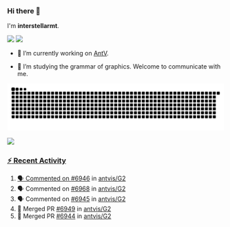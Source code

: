 ### Hi there 👋

I'm **interstellarmt**.

[![](https://img.shields.io/endpoint?url=https://awards.antv.vision/interstellarmt-g2-contributor.json)](https://github.com/antvis/g2)
[![](https://img.shields.io/endpoint?url=https://awards.antv.vision/interstellarmt-gpt-vis-contributor.json)](https://github.com/antvis/gpt-vis)

- 🔭 I’m currently working on [AntV](https://github.com/antvis).

- 📖 I’m studying the grammar of graphics. Welcome to communicate with me.

![](https://raw.githubusercontent.com/interstellarmt/interstellarmt/refs/heads/output/github-contribution-grid-snake.svg)
<div>
  <a href="https://github.com/interstellarmt">
  <img height="180em" src="https://github-readme-stats-eight-theta.vercel.app/api?username=interstellarmt&show_icons=true&include_all_commits=true&count_private=true&theme=tokyonight"/>
</div>
    
### :zap: Recent Activity

<!--START_SECTION:activity-->
1. 🗣 Commented on [#6946](https://github.com/antvis/G2/pull/6946#issuecomment-2918696635) in [antvis/G2](https://github.com/antvis/G2)
2. 🗣 Commented on [#6968](https://github.com/antvis/G2/issues/6968#issuecomment-2918620615) in [antvis/G2](https://github.com/antvis/G2)
3. 🗣 Commented on [#6945](https://github.com/antvis/G2/pull/6945#issuecomment-2918586929) in [antvis/G2](https://github.com/antvis/G2)
4. 🎉 Merged PR [#6949](https://github.com/antvis/G2/pull/6949) in [antvis/G2](https://github.com/antvis/G2)
5. 🎉 Merged PR [#6944](https://github.com/antvis/G2/pull/6944) in [antvis/G2](https://github.com/antvis/G2)
<!--END_SECTION:activity-->


